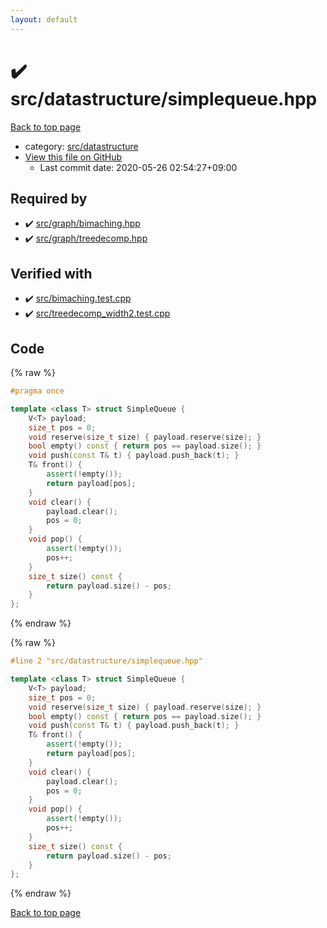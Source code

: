 ```yaml
---
layout: default
---
```


<!-- mathjax config similar to math.stackexchange -->
<script type="text/javascript" async
  src="https://cdnjs.cloudflare.com/ajax/libs/mathjax/2.7.5/MathJax.js?config=TeX-MML-AM_CHTML">
</script>
<script type="text/x-mathjax-config">
  MathJax.Hub.Config({
    TeX: { equationNumbers: { autoNumber: "AMS" }},
    tex2jax: {
      inlineMath: [ ['$','$'] ],
      processEscapes: true
    },
    "HTML-CSS": { matchFontHeight: false },
    displayAlign: "left",
    displayIndent: "2em"
  });
</script>

<script type="text/javascript" src="https://cdnjs.cloudflare.com/ajax/libs/jquery/3.4.1/jquery.min.js"></script>
<script src="https://cdn.jsdelivr.net/npm/jquery-balloon-js@1.1.2/jquery.balloon.min.js" integrity="sha256-ZEYs9VrgAeNuPvs15E39OsyOJaIkXEEt10fzxJ20+2I=" crossorigin="anonymous"></script>
<script type="text/javascript" src="../../../assets/js/copy-button.js"></script>
<link rel="stylesheet" href="../../../assets/css/copy-button.css" />


# :heavy_check_mark: src/datastructure/simplequeue.hpp

<a href="../../../index.html">Back to top page</a>

* category: <a href="../../../index.html#057cdb199a48f765d2786c323ec11d3a">src/datastructure</a>
* <a href="{{ site.github.repository_url }}/blob/master/src/datastructure/simplequeue.hpp">View this file on GitHub</a>
    - Last commit date: 2020-05-26 02:54:27+09:00




## Required by

* :heavy_check_mark: <a href="../graph/bimaching.hpp.html">src/graph/bimaching.hpp</a>
* :heavy_check_mark: <a href="../graph/treedecomp.hpp.html">src/graph/treedecomp.hpp</a>


## Verified with

* :heavy_check_mark: <a href="../../../verify/src/bimaching.test.cpp.html">src/bimaching.test.cpp</a>
* :heavy_check_mark: <a href="../../../verify/src/treedecomp_width2.test.cpp.html">src/treedecomp_width2.test.cpp</a>


## Code

<a id="unbundled"></a>
{% raw %}
```cpp
#pragma once

template <class T> struct SimpleQueue {
    V<T> payload;
    size_t pos = 0;
    void reserve(size_t size) { payload.reserve(size); }
    bool empty() const { return pos == payload.size(); }
    void push(const T& t) { payload.push_back(t); }
    T& front() {
        assert(!empty());
        return payload[pos];
    }
    void clear() {
        payload.clear();
        pos = 0;
    }
    void pop() {
        assert(!empty());
        pos++;
    }
    size_t size() const {
        return payload.size() - pos;
    }
};

```
{% endraw %}

<a id="bundled"></a>
{% raw %}
```cpp
#line 2 "src/datastructure/simplequeue.hpp"

template <class T> struct SimpleQueue {
    V<T> payload;
    size_t pos = 0;
    void reserve(size_t size) { payload.reserve(size); }
    bool empty() const { return pos == payload.size(); }
    void push(const T& t) { payload.push_back(t); }
    T& front() {
        assert(!empty());
        return payload[pos];
    }
    void clear() {
        payload.clear();
        pos = 0;
    }
    void pop() {
        assert(!empty());
        pos++;
    }
    size_t size() const {
        return payload.size() - pos;
    }
};

```
{% endraw %}

<a href="../../../index.html">Back to top page</a>

